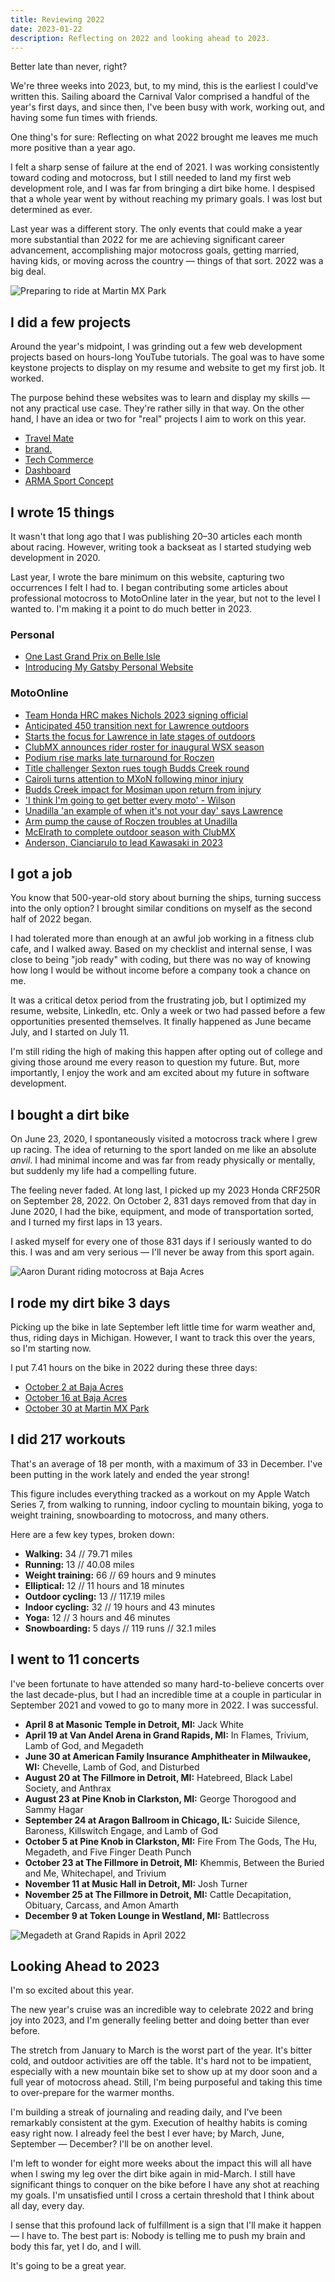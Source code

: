 ```yaml
---
title: Reviewing 2022
date: 2023-01-22
description: Reflecting on 2022 and looking ahead to 2023.
---
```


Better late than never, right?

We're three weeks into 2023, but, to my mind, this is the earliest I could've written this. Sailing aboard the Carnival Valor comprised a handful of the year's first days, and since then, I've been busy with work, working out, and having some fun times with friends.

One thing's for sure: Reflecting on what 2022 brought me leaves me much more positive than a year ago.

I felt a sharp sense of failure at the end of 2021. I was working consistently toward coding and motocross, but I still needed to land my first web development role, and I was far from bringing a dirt bike home. I despised that a whole year went by without reaching my primary goals. I was lost but determined as ever.

Last year was a different story. The only events that could make a year more substantial than 2022 for me are achieving significant career advancement, accomplishing major motocross goals, getting married, having kids, or moving across the country — things of that sort. 2022 was a big deal.

![Preparing to ride at Martin MX Park](./Aaron-Durant-riding-Martin-MX-Park.jpg "Preparing to ride at Martin MX Park")

## I did a few projects

Around the year's midpoint, I was grinding out a few web development projects based on hours-long YouTube tutorials. The goal was to have some keystone projects to display on my resume and website to get my first job. It worked.

The purpose behind these websites was to learn and display my skills — not any practical use case. They're rather silly in that way. On the other hand, I have an idea or two for "real" projects I aim to work on this year.

- [Travel Mate](https://travel-mate-ad.netlify.app/)
- [brand.](https://brand-ad.netlify.app/)
- [Tech Commerce](https://tech-commerce-ad.netlify.app/)
- [Dashboard](https://dashboard-ad.netlify.app/)
- [ARMA Sport Concept](https://arma-concept-ad.netlify.app/)

## I wrote 15 things

It wasn't that long ago that I was publishing 20–30 articles each month about racing. However, writing took a backseat as I started studying web development in 2020.

Last year, I wrote the bare minimum on this website, capturing two occurrences I felt I had to. I began contributing some articles about professional motocross to MotoOnline later in the year, but not to the level I wanted to. I'm making it a point to do much better in 2023.

### Personal

- [One Last Grand Prix on Belle Isle](/last-belle-isle-grand-prix)
- [Introducing My Gatsby Personal Website](/new-personal-website)

### MotoOnline

- [Team Honda HRC makes Nichols 2023 signing official](https://www.motoonline.com/2022/10/11/colt-nichols-joins-honda-2023-supercross/)
- [Anticipated 450 transition next for Lawrence outdoors](https://www.motoonline.com/2022/09/09/anticipated-450-transition-next-jett-lawrence/)
- [Starts the focus for Lawrence in late stages of outdoors](https://www.motoonline.com/2022/08/25/starts-focus-jett-lawrence-late-stages-outdoors/)
- [ClubMX announces rider roster for inaugural WSX season](https://www.motoonline.com/2022/08/25/clubmx-announces-wsx-riders/)
- [Podium rise marks late turnaround for Roczen](https://www.motoonline.com/2022/08/24/podium-rise-late-turnaround-ken-roczen/)
- [Title challenger Sexton rues tough Budds Creek round](https://www.motoonline.com/2022/08/24/chase-sexton-rues-tough-budds-creek-round/)
- [Cairoli turns attention to MXoN following minor injury](https://www.motoonline.com/2022/08/22/cairoli-turns-attention-motocross-nations/)
- [Budds Creek impact for Mosiman upon return from injury](https://www.motoonline.com/2022/08/22/budds-creek-impact-mosiman-injury-return/)
- ['I think I'm going to get better every moto' - Wilson](https://www.motoonline.com/2022/08/17/better-every-moto-dean-wilson/)
- [Unadilla 'an example of when it's not your day' says Lawrence](https://www.motoonline.com/2022/08/16/unadilla-not-ideal-day-jett-lawrence/)
- [Arm pump the cause of Roczen troubles at Unadilla](https://www.motoonline.com/2022/08/16/arm-pump-restrains-ken-roczen-unadilla/)
- [McElrath to complete outdoor season with ClubMX](https://www.motoonline.com/2022/08/09/mcelrath-clubmx-conclude-motocross-season/)
- [Anderson, Cianciarulo to lead Kawasaki in 2023](https://www.motoonline.com/2022/08/04/anderson-cianciarulo-lead-2023-kawasaki-riders/)

## I got a job

You know that 500-year-old story about burning the ships, turning success into the only option? I brought similar conditions on myself as the second half of 2022 began.

I had tolerated more than enough at an awful job working in a fitness club cafe, and I walked away. Based on my checklist and internal sense, I was close to being "job ready" with coding, but there was no way of knowing how long I would be without income before a company took a chance on me.

It was a critical detox period from the frustrating job, but I optimized my resume, website, LinkedIn, etc. Only a week or two had passed before a few opportunities presented themselves. It finally happened as June became July, and I started on July 11.

I'm still riding the high of making this happen after opting out of college and giving those around me every reason to question my future. But, more importantly, I enjoy the work and am excited about my future in software development.

## I bought a dirt bike

On June 23, 2020, I spontaneously visited a motocross track where I grew up racing. The idea of returning to the sport landed on me like an absolute _anvil_. I had minimal income and was far from ready physically or mentally, but suddenly my life had a compelling future.

The feeling never faded. At long last, I picked up my 2023 Honda CRF250R on September 28, 2022. On October 2, 831 days removed from that day in June 2020, I had the bike, equipment, and mode of transportation sorted, and I turned my first laps in 13 years.

I asked myself for every one of those 831 days if I seriously wanted to do this. I was and am very serious — I'll never be away from this sport again.

![Aaron Durant riding motocross at Baja Acres](./Aaron-Durant-corner-Baja-Acres.jpg "Aaron Durant riding at Baja Acres")

## I rode my dirt bike 3 days

Picking up the bike in late September left little time for warm weather and, thus, riding days in Michigan. However, I want to track this over the years, so I'm starting now.

I put 7.41 hours on the bike in 2022 during these three days:

- [October 2 at Baja Acres](https://youtu.be/vx0bHlUrSGw)
- [October 16 at Baja Acres](https://youtu.be/sxHlP7vw1YM)
- [October 30 at Martin MX Park](https://youtu.be/tUiIB68m-ug)

## I did 217 workouts

That's an average of 18 per month, with a maximum of 33 in December. I've been putting in the work lately and ended the year strong!

This figure includes everything tracked as a workout on my Apple Watch Series 7, from walking to running, indoor cycling to mountain biking, yoga to weight training, snowboarding to motocross, and many others.

Here are a few key types, broken down:

- **Walking:** 34 // 79.71 miles
- **Running:** 13 // 40.08 miles
- **Weight training:** 66 // 69 hours and 9 minutes
- **Elliptical:** 12 // 11 hours and 18 minutes
- **Outdoor cycling:** 13 // 117.19 miles
- **Indoor cycling:** 32 // 19 hours and 43 minutes
- **Yoga:** 12 // 3 hours and 46 minutes
- **Snowboarding:** 5 days // 119 runs // 32.1 miles

## I went to 11 concerts

I've been fortunate to have attended so many hard-to-believe concerts over the last decade-plus, but I had an incredible time at a couple in particular in September 2021 and vowed to go to many more in 2022. I was successful.

- **April 8 at Masonic Temple in Detroit, MI:** Jack White
- **April 19 at Van Andel Arena in Grand Rapids, MI:** In Flames, Trivium, Lamb of God, and Megadeth
- **June 30 at American Family Insurance Amphitheater in Milwaukee, WI:** Chevelle, Lamb of God, and Disturbed
- **August 20 at The Fillmore in Detroit, MI:** Hatebreed, Black Label Society, and Anthrax
- **August 23 at Pine Knob in Clarkston, MI:** George Thorogood and Sammy Hagar
- **September 24 at Aragon Ballroom in Chicago, IL:** Suicide Silence, Baroness, Killswitch Engage, and Lamb of God
- **October 5 at Pine Knob in Clarkston, MI:** Fire From The Gods, The Hu, Megadeth, and Five Finger Death Punch
- **October 23 at The Fillmore in Detroit, MI:** Khemmis, Between the Buried and Me, Whitechapel, and Trivium
- **November 11 at Music Hall in Detroit, MI:** Josh Turner
- **November 25 at The Fillmore in Detroit, MI:** Cattle Decapitation, Obituary, Carcass, and Amon Amarth
- **December 9 at Token Lounge in Westland, MI:** Battlecross

![Megadeth at Grand Rapids in April 2022](./Megadeth-Grand-Rapids-April-2022.jpg "Megadeth at Grand Rapids in April 2022")

## Looking Ahead to 2023

I'm so excited about this year.

The new year's cruise was an incredible way to celebrate 2022 and bring joy into 2023, and I'm generally feeling better and doing better than ever before.

The stretch from January to March is the worst part of the year. It's bitter cold, and outdoor activities are off the table. It's hard not to be impatient, especially with a new mountain bike set to show up at my door soon and a full year of motocross ahead. Still, I'm being purposeful and taking this time to over-prepare for the warmer months.

I'm building a streak of journaling and reading daily, and I've been remarkably consistent at the gym. Execution of healthy habits is coming easy right now. I already feel the best I ever have; by March, June, September — December? I'll be on another level.

I'm left to wonder for eight more weeks about the impact this will all have when I swing my leg over the dirt bike again in mid-March. I still have significant things to conquer on the bike before I have any shot at reaching my goals. I'm unsatisfied until I cross a certain threshold that I think about all day, every day.

I sense that this profound lack of fulfillment is a sign that I'll make it happen — I have to. The best part is: Nobody is telling me to push my brain and body this far, yet I do, and I will.

It's going to be a great year.
